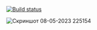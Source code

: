[![Build status](https://ci.appveyor.com/api/projects/status/kl8mp43nt5ro5mj0?svg=true)](https://ci.appveyor.com/project/dmitry089/patterns-1)

![Скриншот 08-05-2023 225154](https://user-images.githubusercontent.com/119620433/236910401-fcba6c16-5c0b-4855-b1c0-b96075455d0f.jpg)
